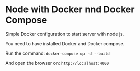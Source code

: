 # Node with Docker nnd Docker Compose
Simple Docker configuration to start server with node js.

You need to have installed Docker and Docker compose.

Run the command: `docker-compose up -d --build`

And open the browser on: `http://localhost:4000`
